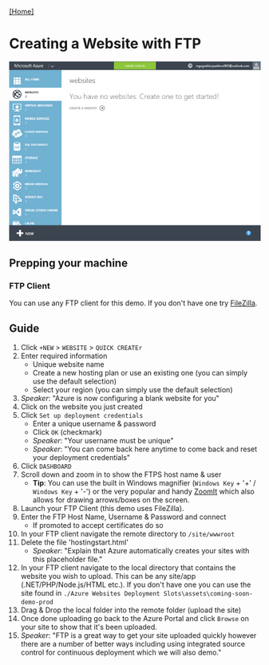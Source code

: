 [[Home]](../README.html)

# Creating a Website with FTP

![Creating a Website with FTP](./assets/websites-ftp-deployment.gif)

## Prepping your machine

### FTP Client

You can use any FTP client for this demo. If you don't have one try [FileZilla](https://filezilla-project.org/download.php?show_all=1).

## Guide
1. Click `+NEW` > `WEBSITE` > `QUICK CREATEr`
1. Enter required information
	* Unique website name
	* Create a new hosting plan or use an existing one (you can simply use the default selection)
	* Select your region (you can simply use the default selection)
1. *Speaker*: "Azure is now configuring a blank website for you"
1. Click on the website you just created
1. Click `Set up deployment credentials`
	* Enter a unique username & password
	* Click `OK` (checkmark)
	* *Speaker*: "Your username must be unique"
	* *Speaker*: "You can come back here anytime to come back and reset your deployment credentials"
1. Click `DASHBOARD`
1. Scroll down and zoom in to show the FTPS host name & user
	* **Tip**: You can use the built in Windows magnifier (`Windows Key` + '+' / `Windows Key` + '-') or the very popular and handy [ZoomIt](https://technet.microsoft.com/en-us/sysinternals/bb897434) which also allows for drawing arrows/boxes on the screen.
1. Launch your FTP Client (this demo uses FileZilla).
1. Enter the FTP Host Name, Username & Password and connect
	* If promoted to accept certificates do so
1. In your FTP client navigate the remote directory to `/site/wwwroot`
1. Delete the file 'hostingstart.html'
	* *Speaker*: "Explain that Azure automatically creates your sites with this placeholder file."
1. In your FTP client navigate to the local directory that contains the website you wish to upload. This can be any site/app (.NET/PHP/Node.js/HTML etc.). If you don't have one you can use the site found in `./Azure Websites Deployment Slots\assets\coming-soon-demo-prod`
1. Drag & Drop the local folder into the remote folder (upload the site)
1. Once done uploading go back to the Azure Portal and click `Browse` on your site to show that it's been uploaded.
1. *Speaker*: "FTP is a great way to get your site uploaded quickly however there are a number of better ways including using integrated source control for continuous deployment which we will also demo."

